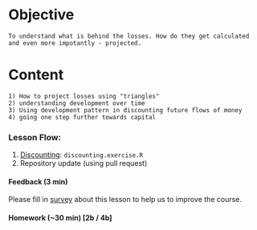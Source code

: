# Objective
	To understand what is behind the losses. How do they get calculated and even more impotantly - projected.
	
# Content
	1) How to project losses using "triangles"
	2) understanding development over time
	3) Using development pattern in discounting future flows of money
	4) going one step further towards capital

### Lesson Flow:
1) [Discounting](discounting.rmd): `discounting.exercise.R`
2) Repository update (using pull request)

#### Feedback (3 min)  
Please fill in [survey](https://forms.office.com/Pages/ResponsePage.aspx?id=unI2RwfNcUOirniLTGGEDmMCeqOOjBtIuObM18vXqrtUQlFNREZXWTIxMEdNMDhQMDFaWkI3SkNLSC4u) about this lesson to help us to improve the course.

#### Homework (~30 min) [2b / 4b]

